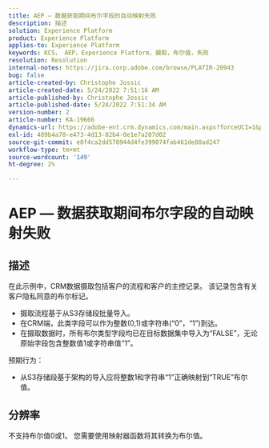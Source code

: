 ```yaml
---
title: AEP — 数据获取期间布尔字段的自动映射失败
description: 描述
solution: Experience Platform
product: Experience Platform
applies-to: Experience Platform
keywords: KCS， AEP，Experience Platform，摄取，布尔值，失败
resolution: Resolution
internal-notes: https://jira.corp.adobe.com/browse/PLATIR-20943
bug: false
article-created-by: Christophe Jossic
article-created-date: 5/24/2022 7:51:16 AM
article-published-by: Christophe Jossic
article-published-date: 5/24/2022 7:51:34 AM
version-number: 2
article-number: KA-19666
dynamics-url: https://adobe-ent.crm.dynamics.com/main.aspx?forceUCI=1&pagetype=entityrecord&etn=knowledgearticle&id=7a9aa847-36db-ec11-a7b6-0022480b01c6
exl-id: 489b4a70-e473-4d13-82b4-0e1e7a207d02
source-git-commit: e8f4ca2dd578944d4fe399074fab461de88ad247
workflow-type: tm+mt
source-wordcount: '149'
ht-degree: 2%

---
```


# AEP — 数据获取期间布尔字段的自动映射失败

## 描述


在此示例中，CRM数据摄取包括客户的流程和客户的主控记录。 该记录包含有关客户隐私同意的布尔标记。

- 摄取流程基于从S3存储段批量导入。
- 在CRM端，此类字段可以作为整数(0,1)或字符串(“0”，“1”)到达。
- 在摄取数据时，所有布尔类型字段均已在目标数据集中导入为“FALSE”，无论原始字段包含整数值1或字符串值“1”。


预期行为：

- 从S3存储段基于架构的导入应将整数1和字符串“1”正确映射到“TRUE”布尔值。





## 分辨率


不支持布尔值0或1。 您需要使用映射器函数将其转换为布尔值。
